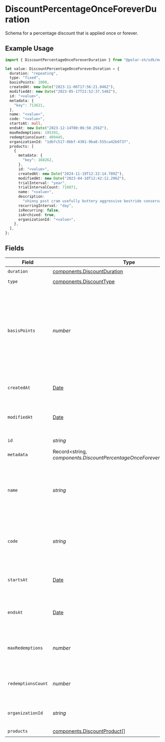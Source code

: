 # DiscountPercentageOnceForeverDuration

Schema for a percentage discount that is applied once or forever.

## Example Usage

```typescript
import { DiscountPercentageOnceForeverDuration } from "@polar-sh/sdk/models/components/discountpercentageonceforeverduration.js";

let value: DiscountPercentageOnceForeverDuration = {
  duration: "repeating",
  type: "fixed",
  basisPoints: 1000,
  createdAt: new Date("2023-11-06T17:56:21.046Z"),
  modifiedAt: new Date("2023-05-17T21:52:37.548Z"),
  id: "<value>",
  metadata: {
    "key": 713621,
  },
  name: "<value>",
  code: "<value>",
  startsAt: null,
  endsAt: new Date("2023-12-14T00:06:50.256Z"),
  maxRedemptions: 195391,
  redemptionsCount: 409445,
  organizationId: "1dbfc517-0bbf-4301-9ba8-555ca42b9737",
  products: [
    {
      metadata: {
        "key": 168262,
      },
      id: "<value>",
      createdAt: new Date("2024-11-19T12:32:14.789Z"),
      modifiedAt: new Date("2023-04-10T12:42:12.296Z"),
      trialInterval: "year",
      trialIntervalCount: 718871,
      name: "<value>",
      description:
        "shinny psst cram usefully buttery aggressive bestride conservative sympathetically",
      recurringInterval: "day",
      isRecurring: false,
      isArchived: true,
      organizationId: "<value>",
    },
  ],
};
```

## Fields

| Field                                                                                                                             | Type                                                                                                                              | Required                                                                                                                          | Description                                                                                                                       | Example                                                                                                                           |
| --------------------------------------------------------------------------------------------------------------------------------- | --------------------------------------------------------------------------------------------------------------------------------- | --------------------------------------------------------------------------------------------------------------------------------- | --------------------------------------------------------------------------------------------------------------------------------- | --------------------------------------------------------------------------------------------------------------------------------- |
| `duration`                                                                                                                        | [components.DiscountDuration](../../models/components/discountduration.md)                                                        | :heavy_check_mark:                                                                                                                | N/A                                                                                                                               |                                                                                                                                   |
| `type`                                                                                                                            | [components.DiscountType](../../models/components/discounttype.md)                                                                | :heavy_check_mark:                                                                                                                | N/A                                                                                                                               |                                                                                                                                   |
| `basisPoints`                                                                                                                     | *number*                                                                                                                          | :heavy_check_mark:                                                                                                                | Discount percentage in basis points. A basis point is 1/100th of a percent. For example, 1000 basis points equals a 10% discount. | 1000                                                                                                                              |
| `createdAt`                                                                                                                       | [Date](https://developer.mozilla.org/en-US/docs/Web/JavaScript/Reference/Global_Objects/Date)                                     | :heavy_check_mark:                                                                                                                | Creation timestamp of the object.                                                                                                 |                                                                                                                                   |
| `modifiedAt`                                                                                                                      | [Date](https://developer.mozilla.org/en-US/docs/Web/JavaScript/Reference/Global_Objects/Date)                                     | :heavy_check_mark:                                                                                                                | Last modification timestamp of the object.                                                                                        |                                                                                                                                   |
| `id`                                                                                                                              | *string*                                                                                                                          | :heavy_check_mark:                                                                                                                | The ID of the object.                                                                                                             |                                                                                                                                   |
| `metadata`                                                                                                                        | Record<string, *components.DiscountPercentageOnceForeverDurationMetadata*>                                                        | :heavy_check_mark:                                                                                                                | N/A                                                                                                                               |                                                                                                                                   |
| `name`                                                                                                                            | *string*                                                                                                                          | :heavy_check_mark:                                                                                                                | Name of the discount. Will be displayed to the customer when the discount is applied.                                             |                                                                                                                                   |
| `code`                                                                                                                            | *string*                                                                                                                          | :heavy_check_mark:                                                                                                                | Code customers can use to apply the discount during checkout.                                                                     |                                                                                                                                   |
| `startsAt`                                                                                                                        | [Date](https://developer.mozilla.org/en-US/docs/Web/JavaScript/Reference/Global_Objects/Date)                                     | :heavy_check_mark:                                                                                                                | Timestamp after which the discount is redeemable.                                                                                 |                                                                                                                                   |
| `endsAt`                                                                                                                          | [Date](https://developer.mozilla.org/en-US/docs/Web/JavaScript/Reference/Global_Objects/Date)                                     | :heavy_check_mark:                                                                                                                | Timestamp after which the discount is no longer redeemable.                                                                       |                                                                                                                                   |
| `maxRedemptions`                                                                                                                  | *number*                                                                                                                          | :heavy_check_mark:                                                                                                                | Maximum number of times the discount can be redeemed.                                                                             |                                                                                                                                   |
| `redemptionsCount`                                                                                                                | *number*                                                                                                                          | :heavy_check_mark:                                                                                                                | Number of times the discount has been redeemed.                                                                                   |                                                                                                                                   |
| `organizationId`                                                                                                                  | *string*                                                                                                                          | :heavy_check_mark:                                                                                                                | The organization ID.                                                                                                              | 1dbfc517-0bbf-4301-9ba8-555ca42b9737                                                                                              |
| `products`                                                                                                                        | [components.DiscountProduct](../../models/components/discountproduct.md)[]                                                        | :heavy_check_mark:                                                                                                                | N/A                                                                                                                               |                                                                                                                                   |